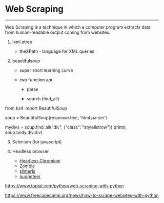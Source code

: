 # Web Scraping

---

Web Scraping is a technique in which a computer program extracts data from human-readable output coming from websites.

1. lxml.etree

   - theXPath - language for XML queries

2. beautifulsoup

   - super short learning curve

   - two function api

       - parse

       - search (find_all)

from bs4 import BeautifulSoup

soup = BeautifulSoup(response.text, 'html.parser')

mydivs = soup.find_all("div", {"class": "stylelistrow"})
print(i, soup.body.div.div)

3. Selenium (for javascript)

4. Headless browser
    - [Headless Chromium](https://chromium.googlesource.com/chromium/src/+/lkgr/headless/README.md)
    - [Zombie](https://github.com/assaf/zombie)
    - [slimerjs](http://slimerjs.org/)
    - [puppeteer](https://github.com/GoogleChrome/puppeteer)

<https://www.toptal.com/python/web-scraping-with-python>

<https://www.freecodecamp.org/news/how-to-scrape-websites-with-python>
